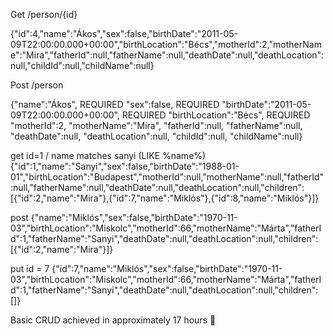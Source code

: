 Get /person/{id}

{"id":4,"name":"Ákos","sex":false,"birthDate":"2011-05-09T22:00:00.000+00:00","birthLocation":"Bécs","motherId":2,"motherName":"Mira","fatherId":null,"fatherName":null,"deathDate":null,"deathLocation":null,"childId":null,"childName":null}

Post /person

{"name":"Ákos",  REQUIRED
"sex":false, REQUIRED
"birthDate":"2011-05-09T22:00:00.000+00:00", REQUIRED
"birthLocation":"Bécs", REQUIRED
"motherId":2, 
"motherName":"Mira",
"fatherId":null,
"fatherName":null,
"deathDate":null,
"deathLocation":null,
"childId":null,
"childName":null}

get id=1 / name matches sanyi (LIKE %name%)
{"id":1,"name":"Sanyi","sex":false,"birthDate":"1988-01-01","birthLocation":"Budapest","motherId":null,"motherName":null,"fatherId":null,"fatherName":null,"deathDate":null,"deathLocation":null,"children":[{"id":2,"name":"Mira"},{"id":7,"name":"Miklós"},{"id":8,"name":"Miklós"}]}

post
{"name":"Miklós","sex":false,"birthDate":"1970-11-03","birthLocation":"Miskolc","motherId":66,"motherName":"Márta","fatherId":1,"fatherName":"Sanyi","deathDate":null,"deathLocation":null,"children":[{"id":2,"name":"Mira"}]}

put id = 7
{"id":7,"name":"Miklós","sex":false,"birthDate":"1970-11-03","birthLocation":"Miskolc","motherId":66,"motherName":"Márta","fatherId":1,"fatherName":"Sanyi","deathDate":null,"deathLocation":null,"children":[]}


Basic CRUD achieved in approximately 17 hours 🥲